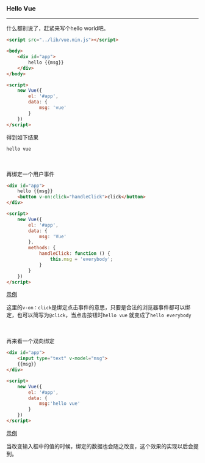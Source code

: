 ### Hello Vue

---

什么都别说了，赶紧来写个hello world吧。

```html
<script src="../lib/vue.min.js"></script>

<body>
    <div id="app">
        hello {{msg}}
    </div>
</body>

<script>
    new Vue({
        el: '#app',
        data: {
            msg: 'vue'
        }
    })
</script>
```

得到如下结果
```
hello vue
```


<br><br>
再绑定一个用户事件

```html
<div id="app">
    hello {{msg}}
    <button v-on:click="handleClick">click</button>
</div>

<script>
    new Vue({
        el: '#app',
        data: {
            msg: 'Vue'
        },
        methods: {
            handleClick: function () {
                this.msg = 'everybody';
            }
        }
    })
</script>
```
[示例](http://lavyun.github.io/learn-vue/vue/2-HelloVue/demo1.html)

这里的`v-on：click`是绑定点击事件的意思，只要是合法的浏览器事件都可以绑定，也可以简写为`@click`，当点击按钮时`hello vue` 就变成了`hello everybody`

<br><br>
再来看一个双向绑定
```html
<div id="app">
    <input type="text" v-model="msg">
    {{msg}}
</div>

<script>
    new Vue({
        el: '#app',
        data: {
            msg:'hello vue'
        }
    })
</script>
```
[示例](http://lavyun.github.io/learn-vue/vue/2-HelloVue/demo2.html)

当改变输入框中的值的时候，绑定的数据也会随之改变，这个效果的实现以后会提到。